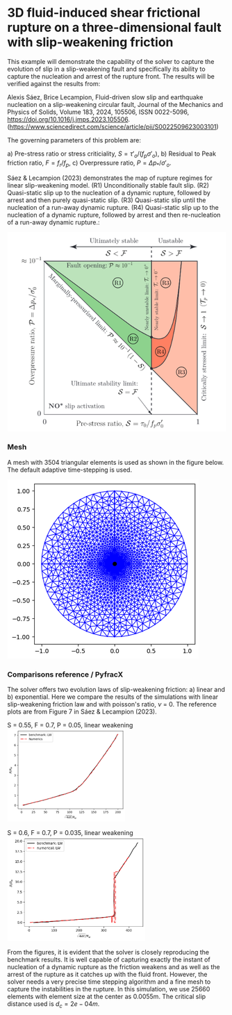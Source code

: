 


# 3D fluid-induced shear frictional rupture on a three-dimensional fault with slip-weakening friction

This example will demonstrate the capability of the solver to capture the evolution of slip in a slip-weakening fault and specifically its ability to capture the nucleation and arrest of the rupture front. The results will be verified against the results from: 

Alexis Sáez, Brice Lecampion,
Fluid-driven slow slip and earthquake nucleation on a slip-weakening circular fault,
Journal of the Mechanics and Physics of Solids,
Volume 183,
2024,
105506,
ISSN 0022-5096,
https://doi.org/10.1016/j.jmps.2023.105506.
(https://www.sciencedirect.com/science/article/pii/S0022509623003101)

The governing parameters of this problem are:

a) Pre-stress ratio or stress criticiality, $S = \tau'_o/(f_p \sigma'_o)$, 
b) Residual to Peak friction ratio, $F = f_r/f_p$, 
c) Overpressure ratio, $P = \Delta p_*/\sigma'_o$.

 Sáez & Lecampion (2023) demonstrates the map of rupture regimes for linear slip-weakening model. (R1) Unconditionally stable fault slip. (R2) Quasi-static slip up to the nucleation of a dynamic rupture, followed by arrest and then purely quasi-static slip. (R3) Quasi-static slip until the nucleation of a run-away dynamic rupture. (R4) Quasi-static slip up to the nucleation of a dynamic rupture, followed by arrest and then re-nucleation of a run-away dynamic rupture.:

![Rupture regime of slip-weakening fault](./Rupture_regime.png)
### Mesh

A mesh with 3504 triangular elements is used as shown in the figure below. The default adaptive time-stepping is used. 

![triangular mesh](./mesh3d.png)


### Comparisons reference / PyfracX
The solver offers two evolution laws of slip-weakening friction: a) linear and b) exponential. Here we compare the results of the simulations with linear slip-weakening friction law and with poisson's ratio, $\nu$ = 0. The reference plots are from Figure 7 in Sáez & Lecampion (2023). 

S = 0.55, F = 0.7, P = 0.05, linear weakening
![Evolution of rupture radius in a linear slip-weakening fault P 0.05](./linear_weakening_verification.png)

S = 0.6, F = 0.7, P = 0.035, linear weakening
![Evolution of rupture radius in a linear slip-weakening fault P 0.035](./linear_weakening_nucleation.png)

From the figures, it is evident that the solver is closely reproducing the benchmark results. It is well capable of capturing exactly the instant of nucleation of a dynamic rupture as the friction weakens and as well as the arrest of the rupture as it catches up with the fluid front. However, the solver needs a very precise time stepping algorithm and a fine mesh to capture the instabilities in the rupture. In this simulation, we use 25660 elements with element size at the center as 0.0055m. The critical slip distance used is $d_c = 2e-04 m$.